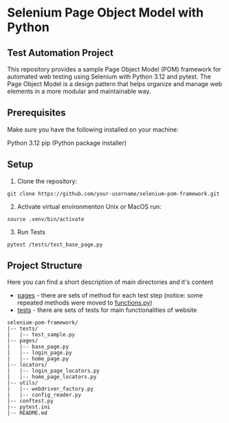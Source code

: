 # Selenium Page Object Model with Python

## Test Automation Project
This repository provides a sample Page Object Model (POM) framework for automated web testing using Selenium with Python 3.12 and pytest. The Page Object Model is a design pattern that helps organize and manage web elements in a more modular and maintainable way.

## Prerequisites
Make sure you have the following installed on your machine:

Python 3.12
pip (Python package installer)

## Setup
1. Clone the repository:
```
git clone https://github.com/your-username/selenium-pom-framework.git
```
2.  Activate virtual environmenton Unix or MacOS run:
```
source .venv/bin/activate
```
3. Run Tests
```
pytest /tests/test_base_page.py
```

## Project Structure
Here you can find a short description of main directories and it's content
- [pages](pages) - there are sets of method for each test step (notice: some repeated methods were moved to [functions.py](utils/functions.py))
- [tests](tests) - there are sets of tests for main functionalities of website

```
selenium-pom-framework/
|-- tests/
|   |-- test_sample.py
|-- pages/
|   |-- base_page.py
|   |-- login_page.py
|   |-- home_page.py
|-- locators/
|   |-- login_page_locators.py
|   |-- home_page_locators.py
|-- utils/
|   |-- webdriver_factory.py
|   |-- config_reader.py
|-- conftest.py
|-- pytest.ini
|-- README.md
```